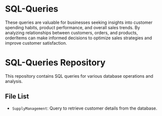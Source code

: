 # SQL-Queries
 These queries are valuable for businesses seeking insights into customer spending habits, product performance, and overall sales trends. By analyzing relationships between customers, orders, and products, orderItems can make informed decisions to optimize sales strategies and improve customer satisfaction.

# SQL-Queries Repository
This repository contains SQL queries for various database operations and analysis.

## File List
- `SupplyManagement`: Query to retrieve customer details from the database.

